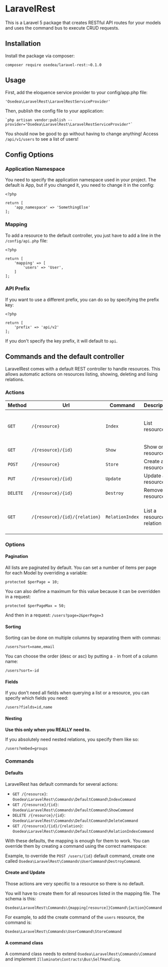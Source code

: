 # LaravelRest

This is a Laravel 5 package that creates RESTful API routes for your models and uses the command bus to execute CRUD requests.

## Installation

Install the package via composer:

    composer require osedea/laravel-rest:~0.1.0

## Usage

First, add the eloquence service provider to your config/app.php file:

    'Osedea\LaravelRest\LaravelRestServiceProvider'

Then, publish the config file to your application:

    `php artisan vendor:publish --provider="Osedea\LaravelRest\LaravelRestServiceProvider"`

You should now be good to go without having to change anything! Access `/api/v1/users` to see a list of users!

## Config Options

### Application Namespace

You need to specify the application namespace used in your project. The default is App, but if you changed it, you need to change it in the config:

```
<?php

return [
    'app_namespace' => 'SomethingElse'
];
```

### Mapping

To add a resource to the default controller, you just have to add a line in the `/config/api.php` file:

```
<?php

return [
    'mapping' => [
        'users' => 'User',
    ]
];
```

### API Prefix

If you want to use a different prefix, you can do so by specifying the prefix key:

```
<?php

return [
    'prefix' => 'api/v2'
];
```

If you don't specify the key prefix, it will default to `api`.

## Commands and the default controller

LaravelRest comes with a default REST controller to handle resources.
This allows automatic actions on resources listing, showing, deleting and lising relations.

### Actions

| Method   | Url                           | Command         | Description              | Options                            |
| -------- | ----------------------------- | --------------- | ------------------------ | ---------------------------------- |
| `GET`    | `/{resource}`                 | `Index`         | List resources           | page, perPage, sort, fields, embed |
| `GET`    | `/{resource}/{id}`            | `Show`          | Show one resource        | fields, embed                      |
| `POST`   | `/{resource}`                 | `Store`         | Create a resource        |                                    |
| `PUT`    | `/{resource}/{id}`            | `Update`        | Update a resource        |                                    |
| `DELETE` | `/{resource}/{id}`            | `Destroy`       | Remove a resource        |                                    |
| `GET`    | `/{resource}/{id}/{relation}` | `RelationIndex` | List a resource relation | page, perPage, sort, fields, embed |

### Options

#### Pagination

All lists are paginated by default.
You can set a number of items per page for each Model by overriding a variable:

```
protected $perPage = 10;
```

You can also define a maximum for this value because it can be overridden in a request:

```
protected $perPageMax = 50;
```

And then in a request: `/users?page=2&perPage=3`

#### Sorting

Sorting can be done on multiple columns by separating them with commas:

`/users?sort=name,email`

You can choose the order (desc or asc) by putting a `-` in front of a column name:

`/users?sort=-id`

#### Fields

If you don't need all fields when querying a list or a resource, you can specify which fields you need:

`/users?fields=id,name`

#### Nesting

**Use this only when you REALLY need to.**

If you absolutely need nested relations, you specify them like so:

`/users?embed=groups`

### Commands

#### Defaults

LaravelRest has default commands for several actions:

 * `GET /{resource}`: `Osedea\LaravelRest\Commands\DefaultCommand\IndexCommand`
 * `GET /{resource}/{id}`: `Osedea\LaravelRest\Commands\DefaultCommand\ShowCommand`
 * `DELETE /{resource}/{id}`: `Osedea\LaravelRest\Commands\DefaultCommand\DeleteCommand`
 * `GET /{resource}/{id}/{relation}`: `Osedea\LaravelRest\Commands\DefaultCommand\RelationIndexCommand`

With these defaults, the mapping is enough for them to work. You can override them by creating a command using the
correct namespace:

Example, to override the `POST /users/{id}` default command, create one called `Osedea\LaravelRest\Commands\UserCommand\DestroyCommand`.

#### Create and Update

Those actions are very specific to a resource so there is no default.

You will have to create them for all resources listed in the mapping file. The schema is this:

`Osedea\LaravelRest\Commands\{mapping[resource]}Command\{action}Command`

For example, to add the create command of the `users` resource, the command is:

`Osedea\LaravelRest\Commands\UserCommand\StoreCommand`

#### A command class

A command class needs to extend `Osedea\LaravelRest\Commands\Command` and implement `Illuminate\Contracts\Bus\SelfHandling`.

